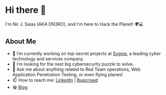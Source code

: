 # Hi there 👋

I'm Nir J. Saias (AKA DN3RO), and I'm here to Hack the Planet! 🌍💻

## About Me
- 🔭 I’m currently working on top-secret projects at [Sygnia](https://www.sygnia.co/), a leading cyber technology and services company.
- 🔎 I’m looking for the next big cybersecurity puzzle to solve.
- 💬 Ask me about anything related to Red Team operations, Web Application Penetration Testing, or even flying planes!
- 📫 How to reach me: [LinkedIn](https://www.linkedin.com/in/nir-jacob-saias) | [Bugcrowd](https://bugcrowd.com/DN3ro)
- 😁 [Blog](https://dn3ro.github.io/portfolio/)
